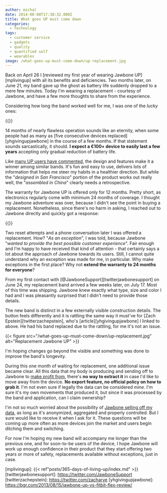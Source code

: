 ```yaml
---
author: michal
date: 2014-08-08T17:38:32.000Z
title: What goes UP must come down
categories:
  - Technology
tags:
  - customer service
  - gadgets
  - quality
  - quantified self
  - wearables
image: /what-goes-up-must-come-down/up-replacement.jpg
---
```


Back on April 26 I [reviewed my first year of wearing Jawbone UP][mplivingup] with all its benefits and deficiencies. Two months later, on June 21, my band gave up the ghost as battery life suddenly dropped to a mere few minutes. Today I'm wearing a replacement - courtesy of Jawbone, and have a few more thoughts to share from the experience.

<!--more-->

Considering how long the band worked well for me, I was one of the _lucky_ ones:

{{<tweet user="dusker" id="464562973424771072">}}

14 months of nearly flawless operation sounds like an eternity, when some people had as many as [five consecutive devices replaced][yhgivingupjawbone] in the course of a few months. If that statement sounds sarcastically, it should. __I expect a €100+ device to easily last a few years__ accepting only gradual reduction of battery life.

Like [many UP users have commented][ericwearablesreview], the design and features make it a winner among similar bands. It's fun and easy to use, delivers lots of information that helps me steer my habits in a healthier direction. But while the "_designed in San Francisco_" portion of the product works out really well, the "_assembled in China_" clearly needs a retrospective.

The warranty for Jawbone UP is offered only for 12 months. Pretty short, as electronics regularly come with minimum 24 months of coverage. I thought my Jawbone adventure was over, because I didn't see the point in buying a replacement. Nonetheless, since there's no harm in asking, I reached out to Jawbone directly and quickly got a response:

{{<tweet user="JawboneSupport" id="481111474937413634">}}

Two reset attempts and a phone conversation later I was offered a replacement. How? "_As an exception_", I was told, because Jawbone "_wanted to provide the best possible customer experience_". Fair enough and I'm happy to have received that kind of attention - that certainly says a lot about the approach of Jawbone towards its users. Still, I cannot quite understand why an exception was made for me, in particular. Why make exceptions in the first place? Why not __extend the warranty to 24 months for everyone__?

From my first contact with [@JawboneSupport][twitterjawbonesupport] on June 24, my replacement band arrived a few weeks later, on July 17. Most of this time was shipping. Jawbone knew exactly what type, size and color I had and I was pleasantly surprised that I didn't need to provide those details.

The new band is distinct in a few externally visible construction details. The button feels differently and it is rattling the same way it must've for [Zach Epstein][twitterzachepstein], who's [article][yhgivingupjawbone] I linked to above. He had his band replaced due to the rattling, for me it's not an issue.

{{< figure src="/what-goes-up-must-come-down/up-replacement.jpg" alt="Replacement Jawbone UP" >}}

I'm hoping changes go beyond the visible and something was done to improve the band's longevity.

During this one month of waiting for replacement, one additional issue became clear. All this data that my body is producing and sending off to Jawbone to [make profit from][jawbonedataprocessing], there's __no way to extract it__ in case I'd like to move away from the device. __No export feature, no official policy on how to grab it__. I'm not even sure if legally the data can be considered _mine_. I'm sure it's my own movements that produced it, but since it was processed by the band and application, can I claim ownership?

I'm not so much worried about the possibility of [Jawbone selling off my data][jawboneselldata], as long as it's anonymized, aggregated and properly controlled. But I sure would like to receive it when I ask for it. These questions will be coming up more often as more devices join the market and users begin ditching them and switching.

For now I'm hoping my new band will accompany me longer than the previous one, and for soon-to-be users of the device, I hope Jawbone will work up enough confidence in their product that they start offering two years or more of safety, replacements available without exceptions, just in case.

[ericwearablesreview]: http://www.ideasonideas.com/2013/02/are-wearables-the-change-we-need/
[jawbonedataprocessing]: https://www.slashgear.com/jawbone-talks-context-in-bid-to-rule-wearables-slashgear-interview-06319626/
[jawboneselldata]: https://www.refinery29.com/en-us/2014/01/61656/fitness-band-data-privacy
[mplivingup]: {{< ref"posts/365-days-of-living-up/index.md" >}}
[twitterjawbonesupport]: https://twitter.com/JawboneSupport
[twitterzachepstein]: https://twitter.com/zacharye
[yhgivingupjawbone]: https://bgr.com/2013/08/15/jawbone-up-vs-fitbit-flex-review/
